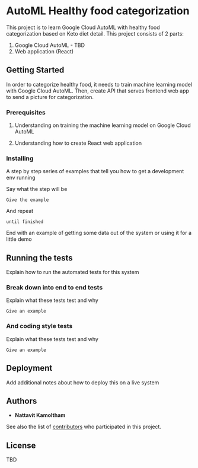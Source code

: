 # AutoML Healthy food categorization

This project is to learn Google Cloud AutoML with healthy food categorization based on Keto diet detail. This project consists of 2 parts:

1. Google Cloud AutoML - TBD
2. Web application (React)

## Getting Started

In order to categorize healthy food, it needs to train machine learning model with Google Cloud AutoML. Then, create API that serves frontend web app to send a picture for categorization.

### Prerequisites

1. Understanding on training the machine learning model on Google Cloud AutoML

2. Understanding how to create React web application

### Installing

A step by step series of examples that tell you how to get a development env running

Say what the step will be

```
Give the example
```

And repeat

```
until finished
```

End with an example of getting some data out of the system or using it for a little demo

## Running the tests

Explain how to run the automated tests for this system

### Break down into end to end tests

Explain what these tests test and why

```
Give an example
```

### And coding style tests

Explain what these tests test and why

```
Give an example
```

## Deployment

Add additional notes about how to deploy this on a live system

## Authors

- **Nattavit Kamoltham**

See also the list of [contributors](https://github.com/your/project/contributors) who participated in this project.

## License

TBD
